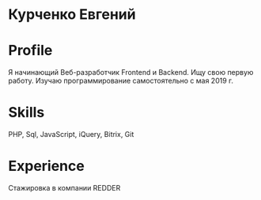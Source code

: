 # <b>Курченко Евгений</b>

# <b>Profile</b>

Я начинающий Веб-разработчик Frontend и Backend. Ищу свою первую работу. Изучаю программирование самостоятельно с мая 2019 г.

# <b>Skills</b>

PHP, Sql,  JavaScript, iQuery, Bitrix, Git

# <b>Experience</b>

Стажировка в компании REDDER
